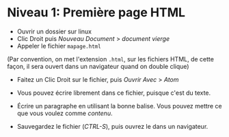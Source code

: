 # Niveau 1: Première page HTML

* Ouvrir un dossier sur linux
* Clic Droit puis _Nouveau Document_ > _document vierge_
* Appeler le fichier `mapage.html`

(Par convention, on met l'extension `.html`, sur les fichiers HTML,
de cette façon, il sera ouvert dans un navigateur quand on double clique)

* Faitez un Clic Droit sur le fichier, puis _Ouvrir Avec_ > _Atom_
* Vous pouvez écrire librement dans ce fichier, puisque c'est du texte.

* Écrire un paragraphe en utilisant la bonne balise. Vous pouvez mettre ce que vous voulez comme _contenu_.
* Sauvegardez le fichier (_CTRL-S_), puis ouvrez le dans un navigateur.
